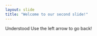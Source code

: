 ```yaml
---
layout: slide
title: "Welcome to our second slide!"
---
```

Understood
Use the left arrow to go back!

